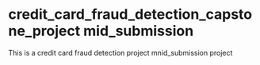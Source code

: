 # credit_card_fraud_detection_capstone_project mid_submission
This is a credit card fraud detection project mnid_submission project 
